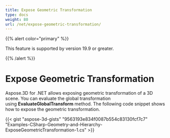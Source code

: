 ```yaml
---
title: Expose Geometric Transformation
type: docs
weight: 80
url: /net/expose-geometric-transformation/
---
```


{{% alert color="primary" %}} 

This feature is supported by version 19.9 or greater.

{{% /alert %}} 
# **Expose Geometric Transformation**
Aspose.3D for .NET allows exposing geometric transformation of a 3D scene. You can evaluate the global transformation using **EvaluateGlobalTransform** method. The following code snippet shows how to expose the geometric transformation.

{{< gist "aspose-3d-gists" "9563193e834f0087b554c83130fcf7c7" "Examples-CSharp-Geometry-and-Hierarchy-ExposeGeometricTransformation-1.cs" >}}
